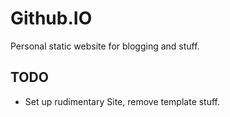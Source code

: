 # Github.IO

Personal static website for blogging and stuff.

## TODO
- Set up rudimentary Site, remove template stuff.
